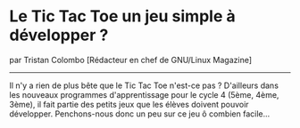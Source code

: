 # Le Tic Tac Toe un jeu simple à développer ?
par Tristan Colombo [Rédacteur en chef de GNU/Linux Magazine]

---

Il n'y a rien de plus bête que le Tic Tac Toe n'est-ce pas ? D'ailleurs dans les nouveaux programmes d'apprentissage pour le cycle 4 (5ème, 4ème, 3ème), il fait partie des petits jeux que les élèves doivent pouvoir développer. Penchons-nous donc un peu sur ce jeu ô combien facile...
